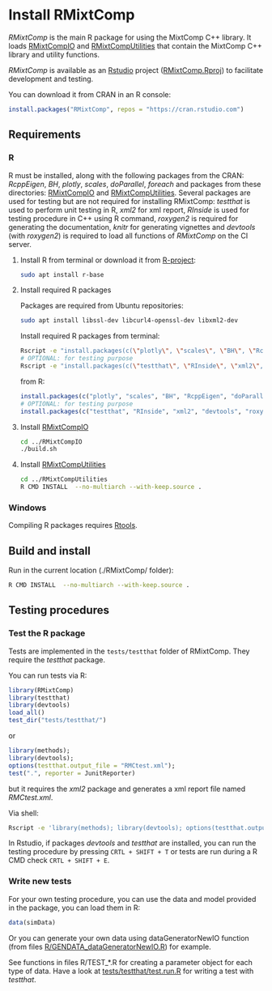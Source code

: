 
# Install RMixtComp

*RMixtComp* is the main R package for using the MixtComp C++ library. It loads [RMixtCompIO](../RMixtCompIO) and [RMixtCompUtilities](../RMixtCompUtilities) that contain the MixtComp C++ library and utility functions.

*RMixtComp* is available as an [Rstudio](https://www.rstudio.com/products/rstudio/download/#download) project ([RMixtComp.Rproj](RMixtComp.Rproj)) to facilitate development and testing.

You can download it from CRAN in an R console:

``` r
install.packages("RMixtComp", repos = "https://cran.rstudio.com")
```

## Requirements

### R

R must be installed, along with the following packages from the CRAN: *RcppEigen*, *BH*, *plotly*, *scales*, *doParallel*, *foreach* and packages from these directories: [RMixtCompIO](../RMixtCompIO) and [RMixtCompUtilities](../RMixtCompUtilities). Several packages are used for testing but are not required for installing RMixtComp: *testthat* is used to perform unit testing in R, *xml2* for xml report, *RInside* is used for testing procedure in C++ using R command, *roxygen2* is required for generating the documentation, *knitr* for generating vignettes and *devtools* (with *roxygen2*) is required to load all functions of *RMixtComp* on the CI server.

1. Install R from terminal or download it from [R-project](https://www.r-project.org/):

    ```bash
    sudo apt install r-base
    ```

2. Install required R packages

    Packages are required from Ubuntu repositories:

    ```bash
    sudo apt install libssl-dev libcurl4-openssl-dev libxml2-dev
    ```

    Install required R packages from terminal:

    ```bash
    Rscript -e "install.packages(c(\"plotly\", \"scales\", \"BH\", \"RcppEigen\", \"doParallel\", \"foreach\"), repos = \"https://cran.rstudio.com\")"
    # OPTIONAL: for testing purpose
    Rscript -e "install.packages(c(\"testthat\", \"RInside\", \"xml2\", \"devtools\", \"roxygen2\", \"Rmixmod\", \"blockcluster\", \"knitr\", \"ClusVis\"), repos = \"https://cran.rstudio.com\")"
    ```

    from R:

    ```r
    install.packages(c("plotly", "scales", "BH", "RcppEigen", "doParallel", "foreach"), repos = "https://cran.rstudio.com")
    # OPTIONAL: for testing purpose
    install.packages(c("testthat", "RInside", "xml2", "devtools", "roxygen2", "Rmixmod", "blockcluster", "knitr", "ClusVis"), repos = "https://cran.rstudio.com")
    ```

3. Install [RMixtCompIO](../RMixtCompIO)

    ```bash
    cd ../RMixtCompIO
    ./build.sh
    ```

4. Install [RMixtCompUtilities](../RMixtCompUtilities)

    ```bash
    cd ../RMixtCompUtilities
    R CMD INSTALL  --no-multiarch --with-keep.source .
    ```

### Windows

Compiling R packages requires [Rtools](https://cran.r-project.org/bin/windows/Rtools/).

## Build and install

Run in the current location (./RMixtComp/ folder):

```bash
R CMD INSTALL  --no-multiarch --with-keep.source .
```

## Testing procedures

### Test the R package

Tests are implemented in the `tests/testthat` folder of RMixtComp. They require the *testthat* package.

You can run tests via R:

```r
library(RMixtComp)
library(testthat)
library(devtools)
load_all()
test_dir("tests/testthat/")
```

or

```r
library(methods);
library(devtools);
options(testthat.output_file = "RMCtest.xml");
test(".", reporter = JunitReporter)
```

but it requires the *xml2* package and generates a xml report file named *RMCtest.xml*.

Via shell:

```bash
Rscript -e 'library(methods); library(devtools); options(testthat.output_file = "RMCtest.xml"); test(".", reporter = JunitReporter)'
```

In Rstudio, if packages *devtools* and *testthat* are installed, you can run the testing procedure by pressing `CRTL + SHIFT + T` or tests are run during a R CMD check `CRTL + SHIFT + E`.

### Write new tests

For your own testing procedure, you can use the data and model provided in the package, you can load them in R:

```r
data(simData)
```

Or you can generate your own data using dataGeneratorNewIO function (from files [R/GENDATA_dataGeneratorNewIO.R](../RMixtCompIO/R/GENDATA_dataGeneratorNewIO.R)) for example.

See functions in files R/TEST_\*.R for creating a parameter object for each type of data. Have a look at [tests/testthat/test.run.R](tests/testthat/test.run.R) for writing a test with *testthat*.

